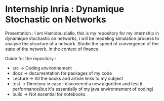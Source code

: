 # Internship Inria : Dynamique Stochastic on Networks

Presentation : 
I am Hamidou diallo, this is my repository for my internship in dynamique stochastic on networks, i will be modeling simulation process to analyse the structure 
of a network. Studie the speed of convergence of the state of the network. In the context of finance. 


Guide for the repository : 
 - src      -> Coding environnement
 - docs     -> documentation for packages of my code
 - Lecture  -> All the books and article links to my subject
 - test     -> Directory in case I discovered a new algorithm and test it performance(but it's essentially of my java environnement of coding)
 - build    -> Not essential for notebooks




